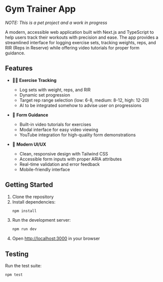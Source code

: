 # Gym Trainer App

*NOTE: This is a pet project and a work in progress*

A modern, accessible web application built with Next.js and TypeScript to help users track their workouts with precision and ease. The app provides a streamlined interface for logging exercise sets, tracking weights, reps, and RIR (Reps in Reserve) while offering video tutorials for proper form guidance.

## Features

- 🏋️‍♂️ **Exercise Tracking**
  - Log sets with weight, reps, and RIR
  - Dynamic set progression 
  - Target rep range selection (low: 6-8, medium: 8-12, high: 12-20)
  - AI to be integrated somehow to advise user on progressions

- 🎥 **Form Guidance**
  - Built-in video tutorials for exercises
  - Modal interface for easy video viewing
  - YouTube integration for high-quality form demonstrations

- 🎨 **Modern UI/UX**
  - Clean, responsive design with Tailwind CSS
  - Accessible form inputs with proper ARIA attributes
  - Real-time validation and error feedback
  - Mobile-friendly interface

## Getting Started

1. Clone the repository
2. Install dependencies:
   ```bash
   npm install
   ```
3. Run the development server:
   ```bash
   npm run dev
   ```
4. Open [http://localhost:3000](http://localhost:3000) in your browser

## Testing

Run the test suite:
```bash
npm test
```
